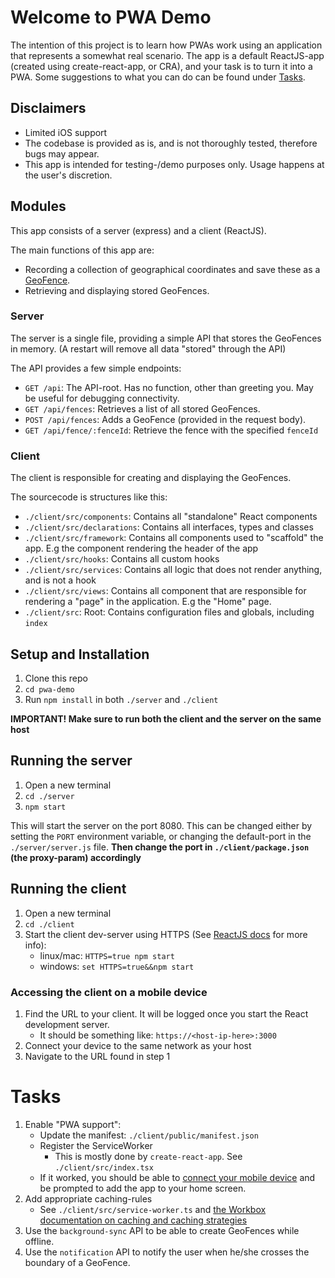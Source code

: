 # Welcome to PWA Demo
The intention of this project is to learn how PWAs work using an 
application that represents a somewhat real scenario. The app is a default ReactJS-app (created using create-react-app, or CRA), 
and your task is to turn it into a PWA. Some suggestions to what you can do can be found under [Tasks](#tasks).

## Disclaimers
* Limited iOS support
* The codebase is provided as is, and is not thoroughly tested, therefore bugs may appear.
* This app is intended for testing-/demo purposes only. Usage happens at the user's discretion.

## Modules
This app consists of a server (express) and a client (ReactJS). 

The main functions of this app are: 
* Recording a collection of geographical coordinates and save these as a [GeoFence](https://en.wikipedia.org/wiki/Geo-fence).
* Retrieving and displaying stored GeoFences. 

### Server
The server is a single file, providing a simple API that stores the GeoFences in memory. 
(A restart will remove all data "stored" through the API)

The API provides a few simple endpoints:
* `GET /api`: The API-root. Has no function, other than greeting you. May be useful for debugging connectivity.
* `GET /api/fences`: Retrieves a list of all stored GeoFences.
* `POST /api/fences`: Adds a GeoFence (provided in the request body).
* `GET /api/fence/:fenceId`: Retrieve the fence with the specified `fenceId`

### Client
The client is responsible for creating and displaying the GeoFences.

The sourcecode is structures like this:
* `./client/src/components`: Contains all "standalone" React components
* `./client/src/declarations`: Contains all interfaces, types and classes
* `./client/src/framework`: Contains all components used to "scaffold" the app. E.g the component rendering the header of the app
* `./client/src/hooks`: Contains all custom hooks
* `./client/src/services`: Contains all logic that does not render anything, and is not a hook
* `./client/src/views`: Contains all component that are responsible for rendering a "page" in the application. E.g the "Home" page.
* `./client/src`: Root: Contains configuration files and globals, including `index`

## Setup and Installation
1. Clone this repo
2. `cd pwa-demo`
3. Run `npm install` in both `./server` and `./client`

**IMPORTANT! Make sure to run both the client and the server on the same host**

## Running the server
1. Open a new terminal 
2. `cd ./server`
3. `npm start`

This will start the server on the port 8080. 
This can be changed either by setting the `PORT` environment variable, 
or changing the default-port in the `./server/server.js` file. 
**Then change the port in `./client/package.json` (the proxy-param) accordingly** 

## Running the client
1. Open a new terminal
2. `cd ./client`
3. Start the client dev-server using HTTPS (See [ReactJS docs](https://create-react-app.dev/docs/using-https-in-development/) for more info):
    * linux/mac: `HTTPS=true npm start`
    * windows: `set HTTPS=true&&npm start`

### Accessing the client on a mobile device
1. Find the URL to your client. It will be logged once you start the React development server.
    * It should be something like: `https://<host-ip-here>:3000`
2. Connect your device to the same network as your host
3. Navigate to the URL found in step 1
    
# Tasks
1. Enable "PWA support":
    * Update the manifest: `./client/public/manifest.json`
    * Register the ServiceWorker
        * This is mostly done by `create-react-app`. See `./client/src/index.tsx`
    * If it worked, you should be able to [connect your mobile device](#accessing-the-client-on-a-mobile-device) 
    and be prompted to add the app to your home screen. 
2. Add appropriate caching-rules
    * See `./client/src/service-worker.ts` and [the Workbox documentation on caching and caching strategies](https://developers.google.com/web/tools/workbox/guides/get-started#routing_and_caching_strategies)
3. Use the `background-sync` API to be able to create GeoFences while offline.
4. Use the `notification` API to notify the user when he/she crosses the boundary of a GeoFence. 